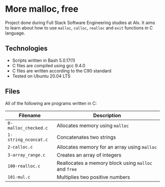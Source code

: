 # More malloc, free

Project done during Full Stack Software Engineering studies at Alx. It aims to learn about how to use `malloc`, `calloc`, `realloc` and `exit` functions in C language.

## Technologies

* Scripts written in Bash 5.0.17(1)
* C files are compiled using gcc 9.4.0
* C files are written according to the C90 standard
* Tested on Ubuntu 20.04 LTS

## Files

All of the following are programs written in C:

Filename | Description
--- | ---
`0-malloc_checked.c` | Allocates memory using `malloc`
`1-string_nconcat.c` | Concatenates two strings
`2-calloc.c` | Allocates memory for an array using `malloc`
`3-array_range.c` | Creates an array of integers
`100-realloc.c` | Reallocates a memory block using `malloc` and `free`
`101-mul.c` | Multiplies two positive numbers
